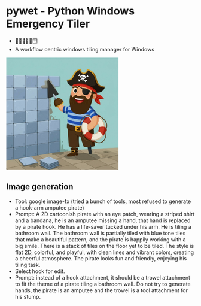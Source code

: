 # pywet - Python Windows Emergency Tiler 

- 🏴‍☠️🐍💦🛟🪟
- A workflow centric windows tiling manager for Windows

<img src="./assets/logo.jpg" alt="drawing" width="300"/>

## Image generation

- Tool: google image-fx (tried a bunch of tools, most refused to generate a hook-arm amputee pirate)
- Prompt: A 2D cartoonish pirate with an eye patch, wearing a striped shirt and a bandana, he is an amputee missing a hand, that hand is replaced by a pirate hook. He has a life-saver tucked under his arm. He is tiling a bathroom wall. The bathroom wall is partially tiled with blue tone tiles that make a beautiful pattern, and the pirate is happily working with a big smile. There is a stack of tiles on the floor yet to be tiled. The style is flat 2D, colorful, and playful, with clean lines and vibrant colors, creating a cheerful atmosphere. The pirate looks fun and friendly, enjoying his tiling task.
- Select hook for edit.
- Prompt: instead of a hook attachment, it should be a trowel attachment to fit the theme of a pirate tiling a bathroom wall. Do not try to generate hands, the pirate is an amputee and the trowel is a tool attachment for his stump.